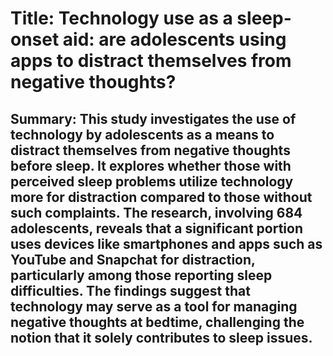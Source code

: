 # Title: Technology use as a sleep-onset aid: are adolescents using apps to distract themselves from negative thoughts?

## Summary: This study investigates the use of technology by adolescents as a means to distract themselves from negative thoughts before sleep. It explores whether those with perceived sleep problems utilize technology more for distraction compared to those without such complaints. The research, involving 684 adolescents, reveals that a significant portion uses devices like smartphones and apps such as YouTube and Snapchat for distraction, particularly among those reporting sleep difficulties. The findings suggest that technology may serve as a tool for managing negative thoughts at bedtime, challenging the notion that it solely contributes to sleep issues.